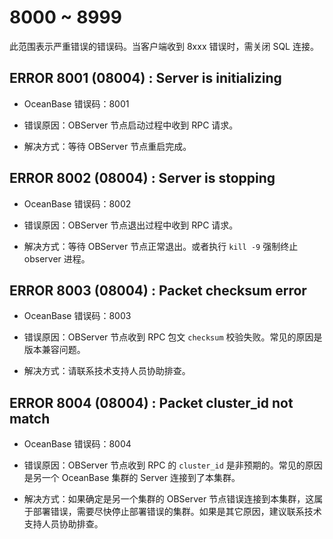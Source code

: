 8000 ~ 8999
=================================

此范围表示严重错误的错误码。当客户端收到 8xxx 错误时，需关闭 SQL 连接。

ERROR 8001 (08004) : Server is initializing
----------------------------------------------------------------

* OceanBase 错误码：8001

* 错误原因：OBServer 节点启动过程中收到 RPC 请求。

* 解决方式：等待 OBServer 节点重启完成。

ERROR 8002 (08004) : Server is stopping
------------------------------------------------------------

* OceanBase 错误码：8002

* 错误原因：OBServer 节点退出过程中收到 RPC 请求。

* 解决方式：等待 OBServer 节点正常退出。或者执行 `kill -9` 强制终止 observer 进程。

ERROR 8003 (08004) : Packet checksum error
---------------------------------------------------------------

* OceanBase 错误码：8003

* 错误原因：OBServer 节点收到 RPC 包文 `checksum` 校验失败。常见的原因是版本兼容问题。

* 解决方式：请联系技术支持人员协助排查。

ERROR 8004 (08004) : Packet cluster_id not match
---------------------------------------------------------------------

* OceanBase 错误码：8004

* 错误原因：OBServer 节点收到 RPC 的 `cluster_id` 是非预期的。常见的原因是另一个 OceanBase 集群的 Server 连接到了本集群。

* 解决方式：如果确定是另一个集群的 OBServer 节点错误连接到本集群，这属于部署错误，需要尽快停止部署错误的集群。如果是其它原因，建议联系技术支持人员协助排查。
